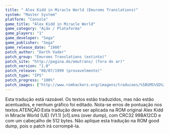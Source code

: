 ```yaml
---
title: " Alex Kidd in Miracle World (Emuroms Translations)"
system: "Master System"
platform: "Console"
game_title: "Alex Kidd in Miracle World"
game_category: "Ação / Plataforma"
game_players: "1"
game_developer: "Sega"
game_publisher: "Sega"
game_release_date: "1986"
patch_author: "Darth Vader"
patch_group: "Emuroms Translations (extinto)"
patch_site: "http://pagina.de/emutrans/ (fora do ar)"
patch_version: "1.0"
patch_release: "08/07/1999 (provavelmente)"
patch_type: "IPS"
patch_progress: "100%"
patch_images: ["http://www.romhackers.org/imagens/traducoes/%5BSMS%5D%20Alex%20Kidd%20in%20Miracle%20World%20-%20Emuroms%20Translations%20-%201.png","http://www.romhackers.org/imagens/traducoes/%5BSMS%5D%20Alex%20Kidd%20in%20Miracle%20World%20-%20Emuroms%20Translations%20-%202.png","http://www.romhackers.org/imagens/traducoes/%5BSMS%5D%20Alex%20Kidd%20in%20Miracle%20World%20-%20Emuroms%20Translations%20-%203.png"]
---
```

Esta tradução está razoável. Os textos estão traduzidos, mas não estão acentuados, e nenhum gráfico foi editado. Nota-se erros de pontuação nos textos.ATENÇÃO:Esta tradução deve ser aplicada na ROM original Alex Kidd in Miracle World (UE) (V1.1) [o1].sms (over dump), com CRC32 99BA12CD e com um cabeçalho de 512 bytes. Não aplique esta tradução na ROM good dump, pois o patch irá corrompê-la.